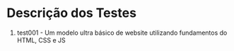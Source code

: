 # Descrição dos Testes

1. test001 - Um modelo ultra básico de website utilizando fundamentos do HTML, CSS e JS
